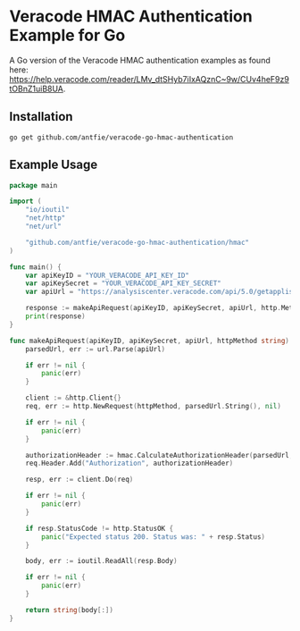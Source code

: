 # Veracode HMAC Authentication Example for Go

A Go version of the Veracode HMAC authentication examples as found here: https://help.veracode.com/reader/LMv_dtSHyb7iIxAQznC~9w/CUv4heF9z9tOBnZ1uiB8UA.

## Installation

```
go get github.com/antfie/veracode-go-hmac-authentication
```

## Example Usage

```go
package main

import (
	"io/ioutil"
	"net/http"
	"net/url"

	"github.com/antfie/veracode-go-hmac-authentication/hmac"
)

func main() {
	var apiKeyID = "YOUR_VERACODE_API_KEY_ID"
	var apiKeySecret = "YOUR_VERACODE_API_KEY_SECRET"
	var apiUrl = "https://analysiscenter.veracode.com/api/5.0/getapplist.do"

	response := makeApiRequest(apiKeyID, apiKeySecret, apiUrl, http.MethodGet)
	print(response)
}

func makeApiRequest(apiKeyID, apiKeySecret, apiUrl, httpMethod string) string {
	parsedUrl, err := url.Parse(apiUrl)

	if err != nil {
		panic(err)
	}

	client := &http.Client{}
	req, err := http.NewRequest(httpMethod, parsedUrl.String(), nil)

	if err != nil {
		panic(err)
	}

	authorizationHeader := hmac.CalculateAuthorizationHeader(parsedUrl, httpMethod, apiKeyID, apiKeySecret)
	req.Header.Add("Authorization", authorizationHeader)

	resp, err := client.Do(req)

	if err != nil {
		panic(err)
	}

	if resp.StatusCode != http.StatusOK {
		panic("Expected status 200. Status was: " + resp.Status)
	}

	body, err := ioutil.ReadAll(resp.Body)

	if err != nil {
		panic(err)
	}

	return string(body[:])
}
```
